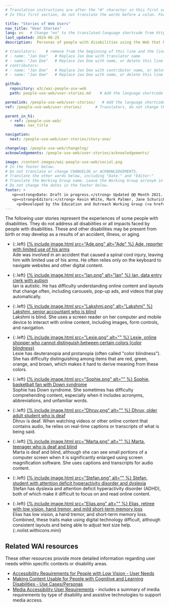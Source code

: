 ```yaml
---
# Translation instructions are after the "#" character in this first section. They are comments that do not show up in the web page. You do not need to translate the instructions after #.
# In this first section, do not translate the words before a colon. For example, do not translate "title:". Do translate the text after "title:".

title: "Stories of Web Users"
nav_title: "User Stories"
lang: en   # Change "en" to the translated-language shortcode from https://www.iana.org/assignments/language-subtag-registry/language-subtag-registry
last_updated: 2024-06-25
description:  Personas of people with disabilities using the Web that highlight the effect of accessibility barriers and the broader benefits of accessible websites and web tools. @@edit->"digital technologies"

# translators:    # remove from the beginning of this line and the lines below: "# " (the hash sign and the space)
# - name: "Jan Doe"   # Replace Jan Doe with translator name
# - name: "Jan Doe"   # Replace Jan Doe with name, or delete this line if not multiple translators
# contributors:
# - name: "Jan Doe"   # Replace Jan Doe with contributor name, or delete this line if none
# - name: "Jan Doe"   # Replace Jan Doe with name, or delete this line if not multiple contributors

github:
  repository: w3c/wai-people-use-web
  path: people-use-web/user-stories.md    # Add the language shortcode to the middle of the filename, for example: people-use-web/user-stories.fr.md

permalink: /people-use-web/user-stories/   # Add the language shortcode to the end, with no slash at end, for example: /people-use-web/user-stories/fr
ref: /people-use-web/user-stories/      # Translators, do not change this

parent_in_h1:
  - ref: /people-use-web/
    name: nav_title

navigation:
  next: /people-use-web/user-stories/story-one/

changelog: /people-use-web/changelog/
acknowledgements: /people-use-web/user-stories/acknowledgements/

image: /content-images/wai-people-use-web/social.png
# In the footer below:
# Do not translate or change CHANGELOG or ACKNOWLEDGEMENTS.
# Translate the other words below, including "Date:" and "Editor:"
# Translate the Working Group name. Leave the Working Group acronym in English.
# Do not change the dates in the footer below.
footer: >
   <p><strong>Date: Draft in progress.</strong> Updated @@ Month 2021. First published Month 20@@. CHANGELOG.</p>
   <p><strong>Editors:</strong> Kevin White, Mark Palmer, Jane Schurick, and <a href="https://www.w3.org/People/shadi/">Shadi Abou_Zahra</a>.  <strong>Contributors:</strong> @@name, @@name, and <a href="https://www.w3.org/groups/wg/eowg/participants">participants of EOWG</a>. ACKNOWLEDGEMENTS lists past editors and additional contributors.</p>
     <p>Developed by the Education and Outreach Working Group (<a href="http://www.w3.org/WAI/EO/">EOWG</a>). Previously developed with the <a href="https://www.w3.org/WAI/EO/2008/wai-age-tf">WAI-AGE Task Force</a>, with support of the <a href="https://www.w3.org/WAI/WAI-AGE/">WAI-AGE Project</a>.</p>
---
```


The following user stories represent the experiences of some people with disabilities. They do not address all disabilities or all impacts faced by people with disabilities. These and other disabilities may be present from birth or may develop as a results of an accident, illness, or aging.

* {:.left} [{% include image.html src="Ade.png" alt="Ade" %} Ade, reporter with limited use of his arms](/people-use-web/user-stories/story-one)<br> Ade was involved in an accident that caused a spinal cord injury, leaving him with limited use of his arms. He often relies only on the keyboard to navigate websites and other digital content.

* {:.left} [{% include image.html src="Ian.png" alt="Ian" %} Ian, data entry clerk with autism](/people-use-web/user-stories/story-two)<br> Ian is autistic. He has difficulty understanding online content and layouts that change often, including carousels, pop-up ads, and videos that play automatically.

* {:.left} [{% include image.html src="Lakshmi.png" alt="Lakshmi" %} Lakshmi, senior accountant who is blind](/people-use-web/user-stories/story-three)<br> Lakshmi is blind. She uses a screen reader on her computer and mobile device to interact with online content, including images, form controls, and navigation.

* {:.left} [{% include image.html src="Lexie.png" alt="" %} Lexie, online shopper who cannot distinguish between certain colors (color blindness)](/people-use-web/user-stories/story-four)<br> Lexie has deuteranopia and protanopia (often called "color blindness"). She has difficulty distinguishing among items that are red, green, orange, and brown, which makes it hard to derive meaning from these colors.

* {:.left} [{% include image.html src="Sophie.png" alt="" %} Sophie, basketball fan with Down syndrome](/people-use-web/user-stories/story-five)<br> Sophie has Down syndrome. She sometimes has difficulty comprehending content, especially when it includes acronyms, abbreviations, and unfamiliar words.

* {:.left} [{% include image.html src="Dhruv.png" alt="" %} Dhruv, older adult student who is deaf](/people-use-web/user-stories/story-six)<br> Dhruv is deaf. When watching videos or other online content that contains audio, he relies on real-time captions or transcripts of what is being said.

* {:.left} [{% include image.html src="Marta.png" alt="" %} Marta, teenager who is deaf and blind](/people-use-web/user-stories/story-seven)<br> Marta is deaf and blind, although she can see small portions of a computer screen when it is significantly enlarged using screen magnification software. She uses captions and transcripts for audio content.

* {:.left} [{% include image.html src="Stefan.png" alt="" %} Stefan, student with attention deficit hyperactivity disorder and dyslexia](/people-use-web/user-stories/story-eight)<br> Stefan has dyslexia and attention deficit hyperactivity disorder (ADHD), both of which make it difficult to focus on and read online content.

* {:.left} [{% include image.html src="Elias.png" alt="" %} Elias, retiree with low vision, hand tremor, and mild short-term memory loss](/people-use-web/user-stories/story-nine)<br> Elias has low vision, a hand tremor, and short-term memory loss. Combined, these traits make using digital technology difficult, although consistent layouts and being able to adjust text size help.
{:.nolist.withicons.mini}

## Related WAI resources

These other resources provide more detailed information regarding user needs within specific contexts or disability areas.

* [Accessibility Requirements for People with Low Vision - User Needs](https://www.w3.org/TR/low-vision-needs/#user-needs)
* [Making Content Usable for People with Cognitive and Learning Disabilities - Use Cases/Personas](https://www.w3.org/TR/coga-usable/#persona)
* [Media Accessibility User Requirements](http://w3c.github.io/apa/media-accessibility-reqs/) - includes a summary of media requirements by type of disability and assistive technologies to support media access.

